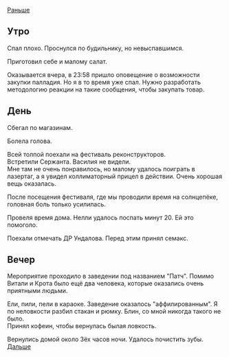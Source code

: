 [Раньше](2020.09.11.md)  
## Утро
Спал плохо. Проснулся по будильнику, но невыспавшимся.

Приготовил себе и малому салат.

Оказывается вчера, в 23:58 пришло оповещение о возможности закупки палладия. Но я в то время уже спал. Нужно разработать методологию реакции на такие сообщения, чтобы закупать товар.
## День
Сбегал по магазинам.  

Болела голова.

Всей толпой поехали на фестиваль реконструкторов.  
Встретили Сержанта. Василия не видели.    
Мне там не очень понравилось, но малому удалось поиграть в лазертаг, а я увидел коллиматорный прицел в действии. Очень хорошая вещь оказалась.

После посещения фестиваля, где мы проводили время на солнцепёке, головная боль только усилилась.

Провеля время дома. Нелли удалось поспать минут 20. Ей это помоголо.

Поехали отмечать ДР Ундалова. Перед этим принял семакс.
## Вечер
Мероприятие проходило в заведении под названием "Патч". Помимо Витали и Крота было ещё два человека, которые оказались очень приятными людьми.

Ели, пили, пели в караоке. Заведение оказалось "аффилированным". Я по неловкости разбил стакан и рюмку. Блин, со мной никогда такого не было.  
Принял кофеин, чтобы вернулась былая ловкость.


Вернулись домой около 3ёх часов ночи. Удалось почистить зубы.  
[Дальше](2020.09.13.md)